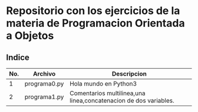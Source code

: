# Repositorio con los ejercicios de la materia de Programacion Orientada a Objetos 

## Indice

|No.|Archivo|Descripcion|
|--|--|--|
|1|programa0.py|Hola mundo en Python3|
|2|programa1.py|Comentarios multilinea,una linea,concatenacion de dos variables.|

